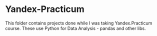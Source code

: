 # Yandex-Practicum
This folder contains projects done while I was taking Yandex.Practicum course. These use Python for Data Analysis - pandas and other libs. 
